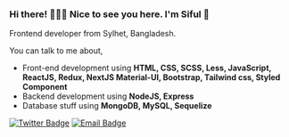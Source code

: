 ### Hi there!  🧑🏻‍💻   Nice to see you here.  I'm Siful  👋

Frontend developer from Sylhet, Bangladesh.


You can talk to me about,
- Front-end development using **HTML, CSS, SCSS, Less, JavaScript, ReactJS, Redux, NextJS Material-UI, Bootstrap, Tailwind css, Styled Component**
- Backend development using **NodeJS, Express**
- Database stuff using **MongoDB, MySQL, Sequelize**


[![Twitter Badge](https://img.shields.io/badge/-@getsiful-1ca0f1?style=flat-square&labelColor=1ca0f1&logo=twitter&logoColor=white&link=https://twitter.com/getsiful)](https://twitter.com/getsiful) [![Email Badge](https://img.shields.io/badge/-Email-c14438?style=flat-square&logo=Gmail&logoColor=white&link=mailto:sifulsmm@gmail.com)](mailto:sifulsmm@gmail.com)
<!--
**sifulbd/sifulbd** is a ✨ _special_ ✨ repository because its `README.md` (this file) appears on your GitHub profile.

Here are some ideas to get you started:

- 🔭 I’m currently working on ...
- 🌱 I’m currently learning ...
- 👯 I’m looking to collaborate on ...
- 🤔 I’m looking for help with ...
- 💬 Ask me about ...
- 📫 How to reach me: ...
- 😄 Pronouns: ...
- ⚡ Fun fact: ...


- Full stack stuff using **NextJS, BlitzJS**
- Web automation using **Puppeteer, Cypress**
- Deployment stuff using **Docker**

You can still talk to me about things I am still learning,
- Frontend stuff like **Vue, Angular**
- Backend stuff like **Laravel**
- CMS stuff like **Ghost, Wordpress**
- Languages like **Rust, PHP 8, Python 3**
- Data structures and algorithms
- Machine Learning
-->
